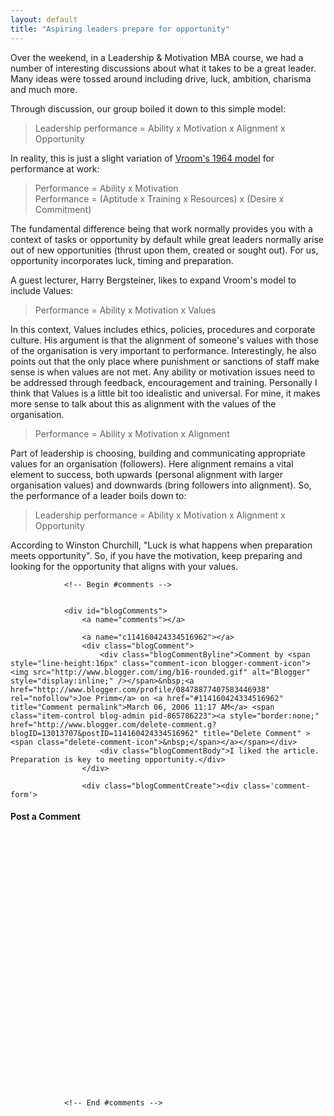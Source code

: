 ```yaml
---
layout: default
title: "Aspiring leaders prepare for opportunity"
---
```


Over the weekend, in a Leadership &amp; Motivation MBA course, we had a
number of interesting discussions about what it takes to be a great leader.
Many ideas were tossed around including drive, luck, ambition, charisma and
much more.

Through discussion, our group boiled it down to this simple
model:

> Leadership performance = Ability x Motivation x Alignment x Opportunity

In reality, this is just a slight variation of
[Vroom's 1964 model](http://www.amazon.com/exec/obidos/tg/detail/-/0787900303)
for performance at work:

> Performance = Ability x Motivation<br/>
> Performance = (Aptitude x Training x Resources) x (Desire x Commitment)

The fundamental difference being that work normally provides you with a context
of tasks or opportunity by default while great leaders normally arise out of
new opportunities (thrust upon them, created or sought out). For us,
opportunity incorporates luck, timing and preparation.

A guest lecturer, Harry Bergsteiner, likes to expand Vroom's model to include
Values:

> Performance = Ability x Motivation x Values

In this context, Values includes ethics, policies, procedures and corporate
culture. His argument is that the alignment of someone's values with those of
the organisation is very important to performance. Interestingly, he also
points out that the only place where punishment or sanctions of staff make
sense is when values are not met. Any ability or motivation issues need to be
addressed through feedback, encouragement and training. Personally I think that
Values is a little bit too idealistic and universal. For mine, it makes more
sense to talk about this as alignment with the values of the
organisation.

> Performance = Ability x Motivation x Alignment

Part of leadership is choosing, building and communicating appropriate values
for an organisation (followers). Here alignment remains a vital element to
success, both upwards (personal alignment with larger organisation values)
and downwards (bring followers into alignment). So, the performance of a
leader boils down to:

> Leadership performance = Ability x Motivation x Alignment x Opportunity

According to Winston Churchill, "Luck is what happens when preparation meets
opportunity". So, if you have the motivation, keep preparing and looking for
the opportunity that aligns with your values.

				<!-- Begin #comments -->
				
				
				<div id="blogComments">
					<a name="comments"></a>
					
					<a name="c114160424334516962"></a>
					<div class="blogComment">
						<div class="blogCommentByline">Comment by <span style="line-height:16px" class="comment-icon blogger-comment-icon"><img src="http://www.blogger.com/img/b16-rounded.gif" alt="Blogger" style="display:inline;" /></span>&nbsp;<a href="http://www.blogger.com/profile/08478877407583446938" rel="nofollow">Joe Primm</a> on <a href="#114160424334516962" title="Comment permalink">March 06, 2006 11:17 AM</a> <span class="item-control blog-admin pid-865786223"><a style="border:none;" href="http://www.blogger.com/delete-comment.g?blogID=13013707&postID=114160424334516962" title="Delete Comment" ><span class="delete-comment-icon">&nbsp;</span></a></span></div>
						<div class="blogCommentBody">I liked the article.  Preparation is key to meeting opportunity.</div>
					</div>
					
					<div class="blogCommentCreate"><div class='comment-form'>
<a name='comment-form'></a>
<h4>Post a Comment</h4>


<a id='comment-editor-src' href='http://www.blogger.com/comment-iframe.g?blogID=13013707&postID=112898675523320496'></a><iframe id='comment-editor' src='' class='blogger-iframe-colorize' width='100%' height='410' scrolling='no' frameborder='0' allowtransparency='true'></iframe>
<script type="text/javascript" src="http://www.blogger.com/static/v1/jsbin/2383433370-iframe_colorizer.js"></script>
</div></div>
				</div>
				
				
				<!-- End #comments -->

